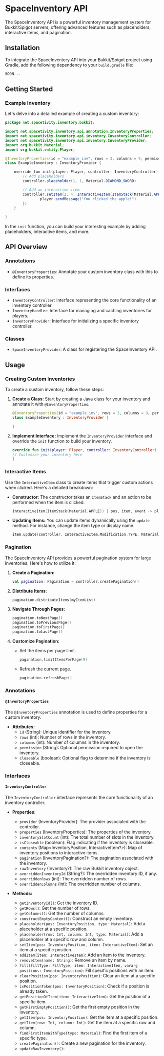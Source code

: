 # SpaceInventory API

The SpaceInventory API is a powerful inventory management system for Bukkit/Spigot servers, offering advanced features such as placeholders, interactive items, and pagination.

## Installation

To integrate the SpaceInventory API into your Bukkit/Spigot project using Gradle, add the following dependency to your `build.gradle` file:

```groovy
SOON...
```

## Getting Started

### Example Inventory

Let's delve into a detailed example of creating a custom inventory:

```java
package net.spacetivity.inventory.bukkit;

import net.spacetivity.inventory.api.annotation.InventoryProperties;
import net.spacetivity.inventory.api.inventory.InventoryController;
import net.spacetivity.inventory.api.inventory.InventoryProvider;
import org.bukkit.Material;
import org.bukkit.entity.Player;

@InventoryProperties(id = "example_inv", rows = 3, columns = 9, permission = "test.open")
class ExampleInventory : InventoryProvider {

    override fun init(player: Player, controller: InventoryController) {
        // Add placeholders
        controller.placeholder(1, 1, Material.DIAMOND_SWORD)

        // Add an interactive item
        controller.setItem(2, 4, InteractiveItem(ItemStack(Material.APPLE)) { pos, item, event ->
                player.sendMessage("You clicked the apple!")
        })
    }
    
}
```

In the `init` function, you can build your interesting example by adding placeholders, interactive items, and more.

## API Overview

### Annotations

- `@InventoryProperties`: Annotate your custom inventory class with this to define its properties.

### Interfaces

- `InventoryController`: Interface representing the core functionality of an inventory controller.
- `InventoryHandler`: Interface for managing and caching inventories for players.
- `InventoryProvider`: Interface for initializing a specific inventory controller.

### Classes

- `SpaceInventoryProvider`: A class for registering the SpaceInventory API.

## Usage

### Creating Custom Inventories

To create a custom inventory, follow these steps:

1. **Create a Class:** Start by creating a Java class for your inventory and annotate it with `@InventoryProperties`.

    ```kotlin
    @InventoryProperties(id = "example_inv", rows = 3, columns = 9, permission = "test.open")
    class ExampleInventory : InventoryProvider {
    
    }
    ```

2. **Implement Interface:** Implement the `InventoryProvider` interface and override the `init` function to build your inventory.

    ```kotlin
    override fun init(player: Player, controller: InventoryController) {
    // Customize your inventory here
    }
    ```

### Interactive Items

Use the `InteractiveItem` class to create items that trigger custom actions when clicked. Here's a detailed breakdown:

- **Constructor:** The constructor takes an `ItemStack` and an action to be performed when the item is clicked.

    ```kotlin
    InteractiveItem(ItemStack(Material.APPLE)) { pos, item, event -> player.sendMessage("You clicked the apple!") }
    ```

- **Updating Items:** You can update items dynamically using the `update` method. For instance, change the item type or display name.

    ```kotlin
    item.update(controller, InteractiveItem.Modification.TYPE, Material.DIAMOND)
    ```

### Pagination

The SpaceInventory API provides a powerful pagination system for large inventories. Here's how to utilize it:

1. **Create a Pagination:**

    ```kotlin
    val pagination: Pagination = controller.createPagination()
    ```

2. **Distribute Items:**

    ```kotlin
    pagination.distributeItems(myItemList)
    ```

3. **Navigate Through Pages:**

    ```kotlin
    pagination.toNextPage()
    pagination.toPreviousPage()
    pagination.toFirstPage()
    pagination.toLastPage()
    ```

4. **Customize Pagination:**

    - Set the items per page limit.

        ```kotlin
        pagination.limitItemsPerPage(9)
        ```

    - Refresh the current page.

        ```kotlin
        pagination.refreshPage()
        ```

### Annotations

#### `@InventoryProperties`

The `@InventoryProperties` annotation is used to define properties for a custom inventory.

- **Attributes:**
    - `id` (String): Unique identifier for the inventory.
    - `rows` (int): Number of rows in the inventory.
    - `columns` (int): Number of columns in the inventory.
    - `permission` (String): Optional permission required to open the inventory.
    - `closeable` (boolean): Optional flag to determine if the inventory is closeable.

### Interfaces

#### `InventoryController`

The `InventoryController` interface represents the core functionality of an inventory controller.

- **Properties:**
    - `provider` (InventoryProvider): The provider associated with the controller.
    - `properties` (InventoryProperties): The properties of the inventory.
    - `inventorySlotCount` (int): The total number of slots in the inventory.
    - `isCloseable` (boolean): Flag indicating if the inventory is closeable.
    - `contents` (Map<InventoryPosition, InteractiveItem?>): Map of inventory positions to interactive items.
    - `pagination` (InventoryPagination?): The pagination associated with the inventory.
    - `rawInventory` (Inventory?): The raw Bukkit inventory object.
    - `overriddenInventoryId` (String?): The overridden inventory ID, if any.
    - `overriddenRows` (int): The overridden number of rows.
    - `overriddenColumns` (int): The overridden number of columns.

- **Methods:**
    - `getInventoryId()`: Get the inventory ID.
    - `getRows()`: Get the number of rows.
    - `getColumns()`: Get the number of columns.
    - `constructEmptyContent()`: Construct an empty inventory.
    - `placeholder(pos: InventoryPosition, type: Material)`: Add a placeholder at a specific position.
    - `placeholder(row: Int, column: Int, type: Material)`: Add a placeholder at a specific row and column.
    - `setItem(pos: InventoryPosition, item: InteractiveItem)`: Set an item at a specific position.
    - `addItem(item: InteractiveItem)`: Add an item to the inventory.
    - `removeItem(name: String)`: Remove an item by name.
    - `fill(fillType: FillType, item: InteractiveItem, vararg positions: InventoryPosition)`: Fill specific positions with an item.
    - `clearPosition(pos: InventoryPosition)`: Clear an item at a specific position.
    - `isPositionTaken(pos: InventoryPosition)`: Check if a position is already taken.
    - `getPositionOfItem(item: InteractiveItem)`: Get the position of a specific item.
    - `getFirstEmptyPosition()`: Get the first empty position in the inventory.
    - `getItem(pos: InventoryPosition)`: Get the item at a specific position.
    - `getItem(row: Int, column: Int)`: Get the item at a specific row and column.
    - `findFirstItemWithType(type: Material)`: Find the first item of a specific type.
    - `createPagination()`: Create a new pagination for the inventory.
    - `updateRawInventory()`:
